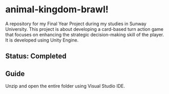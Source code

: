 # animal-kingdom-brawl!
A repository for my Final Year Project during my studies in Sunway University. This project is about developing a card-based turn action game that focuses on enhancing the strategic decision-making skill of the player. It is developed using Unity Engine.

## Status: Completed

## Guide
Unzip and open the entire folder using Visual Studio IDE.